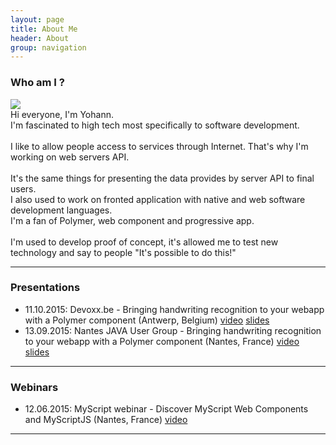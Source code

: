 ```yaml
---
layout: page
title: About Me
header: About
group: navigation
---
```


### Who am I ?
<div class="row">
    <div id="picture" class="col-sm-4 col-xs-6">
        <img src="https://en.gravatar.com/userimage/17444821/a5c9698608b795821be1099a58c903bf.jpg?size=200">
    </div>
    <div id="description" class="col-sm-8 col-xs-12">
        Hi everyone, I'm Yohann.<br />
        I'm fascinated to high tech most specifically to software development.<br /> 
        <br />
        I like to allow people access to services through Internet. That's why I'm working on web servers API.<br />
        <br />
        It's the same things for presenting the data provides by server API to final users.<br /> 
        I also used to work on fronted application with native and web software development languages.<br />
        I'm a fan of Polymer, web component and progressive app.<br />
        <br />
        I'm used to develop proof of concept, it's allowed me to test new technology and say to people "It's possible to do this!"<br />
    </div>
</div>
<hr />

### Presentations
* 11.10.2015: Devoxx.be - Bringing handwriting recognition to your webapp with a Polymer component (Antwerp, Belgium) [video](https://www.youtube.com/watch?v=AdIbMvf6x6c) [slides](https://dev.myscript.com/Prez/Bringing%20handwriting%20recognition%20to%20your%20webapp.pptx)
* 13.09.2015: Nantes JAVA User Group - Bringing handwriting recognition to your webapp with a Polymer component (Nantes, France) [video](https://www.youtube.com/watch?v=gUfYJ5CgCA4) [slides](https://docs.google.com/presentation/d/1xW6XlmTE9bnZnGIPxxzQABVZDFBW4b8AHqXqgs1d-Zg/edit?usp=sharing)
<hr />

### Webinars
* 12.06.2015: MyScript webinar - Discover MyScript Web Components and MyScriptJS (Nantes, France) [video](https://dev.myscript.com/discover-myscript-web-components-and-myscriptjs/) 
<hr />
